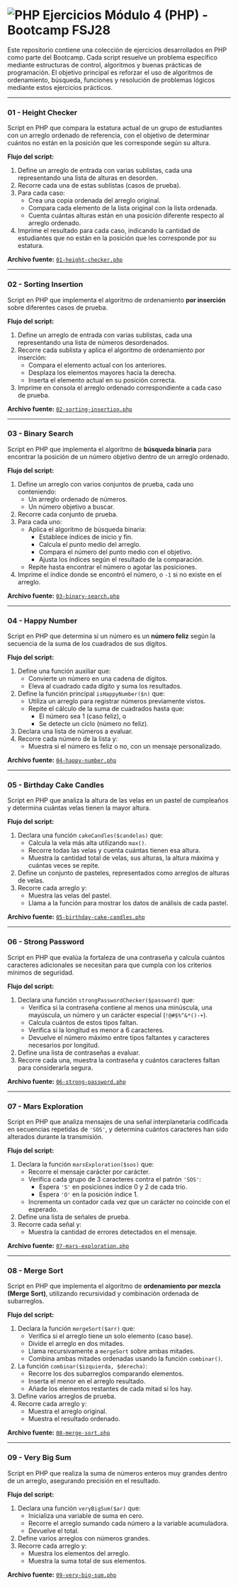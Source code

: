 ﻿# ![PHP](https://img.shields.io/badge/php-%23777BB4.svg?style=for-the-badge&logo=php&logoColor=white) Ejercicios Módulo 4 (PHP) - Bootcamp FSJ28

Este repositorio contiene una colección de ejercicios desarrollados en PHP como parte del Bootcamp.
Cada script resuelve un problema específico mediante estructuras de control, algoritmos y buenas prácticas de programación.
El objetivo principal es reforzar el uso de algoritmos de ordenamiento, búsqueda, funciones y resolución de problemas lógicos mediante estos ejercicios prácticos.

---

### 01 - Height Checker

Script en PHP que compara la estatura actual de un grupo de estudiantes con un arreglo ordenado de referencia, con el objetivo de determinar cuántos no están en la posición que les corresponde según su altura.

**Flujo del script:**

1. Define un arreglo de entrada con varias sublistas, cada una representando una lista de alturas en desorden.
2. Recorre cada una de estas sublistas (casos de prueba).
3. Para cada caso:
   - Crea una copia ordenada del arreglo original.
   - Compara cada elemento de la lista original con la lista ordenada.
   - Cuenta cuántas alturas están en una posición diferente respecto al arreglo ordenado.
4. Imprime el resultado para cada caso, indicando la cantidad de estudiantes que no están en la posición que les corresponde por su estatura.

**Archivo fuente:** [`01-height-checker.php`](./01-height-checker.php)

---

### 02 - Sorting Insertion

Script en PHP que implementa el algoritmo de ordenamiento **por inserción** sobre diferentes casos de prueba.

**Flujo del script:**

1. Define un arreglo de entrada con varias sublistas, cada una representando una lista de números desordenados.
2. Recorre cada sublista y aplica el algoritmo de ordenamiento por inserción:
   - Compara el elemento actual con los anteriores.
   - Desplaza los elementos mayores hacia la derecha.
   - Inserta el elemento actual en su posición correcta.
3. Imprime en consola el arreglo ordenado correspondiente a cada caso de prueba.

**Archivo fuente:** [`02-sorting-insertion.php`](./02-sorting-insertion.php)

---

### 03 - Binary Search

Script en PHP que implementa el algoritmo de **búsqueda binaria** para encontrar la posición de un número objetivo dentro de un arreglo ordenado.

**Flujo del script:**

1. Define un arreglo con varios conjuntos de prueba, cada uno conteniendo:
   - Un arreglo ordenado de números.
   - Un número objetivo a buscar.
2. Recorre cada conjunto de prueba.
3. Para cada uno:
   - Aplica el algoritmo de búsqueda binaria:
     - Establece índices de inicio y fin.
     - Calcula el punto medio del arreglo.
     - Compara el número del punto medio con el objetivo.
     - Ajusta los índices según el resultado de la comparación.
   - Repite hasta encontrar el número o agotar las posiciones.
4. Imprime el índice donde se encontró el número, o `-1` si no existe en el arreglo.

**Archivo fuente:** [`03-binary-search.php`](./03-binary-search.php)

---

### 04 - Happy Number

Script en PHP que determina si un número es un **número feliz** según la secuencia de la suma de los cuadrados de sus dígitos.

**Flujo del script:**

1. Define una función auxiliar que:
   - Convierte un número en una cadena de dígitos.
   - Eleva al cuadrado cada dígito y suma los resultados.
2. Define la función principal `isHappyNumber($n)` que:
   - Utiliza un arreglo para registrar números previamente vistos.
   - Repite el cálculo de la suma de cuadrados hasta que:
     - El número sea 1 (caso feliz), o
     - Se detecte un ciclo (número no feliz).
3. Declara una lista de números a evaluar.
4. Recorre cada número de la lista y:
   - Muestra si el número es feliz o no, con un mensaje personalizado.

**Archivo fuente:** [`04-happy-number.php`](./04-happy-number.php)

---

### 05 - Birthday Cake Candles

Script en PHP que analiza la altura de las velas en un pastel de cumpleaños y determina cuántas velas tienen la mayor altura.

**Flujo del script:**

1. Declara una función `cakeCandles($candelas)` que:
   - Calcula la vela más alta utilizando `max()`.
   - Recorre todas las velas y cuenta cuántas tienen esa altura.
   - Muestra la cantidad total de velas, sus alturas, la altura máxima y cuántas veces se repite.
2. Define un conjunto de pasteles, representados como arreglos de alturas de velas.
3. Recorre cada arreglo y:
   - Muestra las velas del pastel.
   - Llama a la función para mostrar los datos de análisis de cada pastel.

**Archivo fuente:** [`05-birthday-cake-candles.php`](./05-birthday-cake-candles.php)

---

### 06 - Strong Password

Script en PHP que evalúa la fortaleza de una contraseña y calcula cuántos caracteres adicionales se necesitan para que cumpla con los criterios mínimos de seguridad.

**Flujo del script:**

1. Declara una función `strongPasswordChecker($password)` que:
   - Verifica si la contraseña contiene al menos una minúscula, una mayúscula, un número y un carácter especial (`!@#$%^&*()-+`).
   - Calcula cuántos de estos tipos faltan.
   - Verifica si la longitud es menor a 6 caracteres.
   - Devuelve el número máximo entre tipos faltantes y caracteres necesarios por longitud.
2. Define una lista de contraseñas a evaluar.
3. Recorre cada una, muestra la contraseña y cuántos caracteres faltan para considerarla segura.

**Archivo fuente:** [`06-strong-password.php`](./06-strong-password.php)

---

### 07 - Mars Exploration

Script en PHP que analiza mensajes de una señal interplanetaria codificada en secuencias repetidas de `'SOS'`, y determina cuántos caracteres han sido alterados durante la transmisión.

**Flujo del script:**

1. Declara la función `marsExploration($sos)` que:
   - Recorre el mensaje carácter por carácter.
   - Verifica cada grupo de 3 caracteres contra el patrón `'SOS'`:
     - Espera `'S'` en posiciones índice 0 y 2 de cada trío.
     - Espera `'O'` en la posición índice 1.
   - Incrementa un contador cada vez que un carácter no coincide con el esperado.
2. Define una lista de señales de prueba.
3. Recorre cada señal y:
   - Muestra la cantidad de errores detectados en el mensaje.

**Archivo fuente:** [`07-mars-exploration.php`](./07-mars-exploration.php)

---

### 08 - Merge Sort

Script en PHP que implementa el algoritmo de **ordenamiento por mezcla (Merge Sort)**, utilizando recursividad y combinación ordenada de subarreglos.

**Flujo del script:**

1. Declara la función `mergeSort($arr)` que:
   - Verifica si el arreglo tiene un solo elemento (caso base).
   - Divide el arreglo en dos mitades.
   - Llama recursivamente a `mergeSort` sobre ambas mitades.
   - Combina ambas mitades ordenadas usando la función `combinar()`.
2. La función `combinar($izquierda, $derecha)`:
   - Recorre los dos subarreglos comparando elementos.
   - Inserta el menor en el arreglo resultado.
   - Añade los elementos restantes de cada mitad si los hay.
3. Define varios arreglos de prueba.
4. Recorre cada arreglo y:
   - Muestra el arreglo original.
   - Muestra el resultado ordenado.

**Archivo fuente:** [`08-merge-sort.php`](./08-merge-sort.php)

---

### 09 - Very Big Sum

Script en PHP que realiza la suma de números enteros muy grandes dentro de un arreglo, asegurando precisión en el resultado.

**Flujo del script:**

1. Declara una función `veryBigSum($ar)` que:
   - Inicializa una variable de suma en cero.
   - Recorre el arreglo sumando cada número a la variable acumuladora.
   - Devuelve el total.
2. Define varios arreglos con números grandes.
3. Recorre cada arreglo y:
   - Muestra los elementos del arreglo.
   - Muestra la suma total de sus elementos.

**Archivo fuente:** [`09-very-big-sum.php`](./09-very-big-sum.php)
